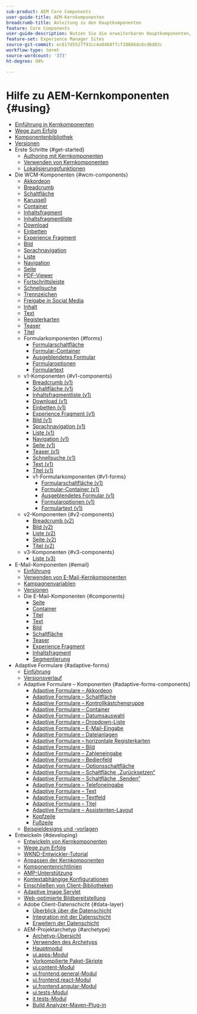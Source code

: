 ```yaml
---
sub-product: AEM Core Components
user-guide-title: AEM-Kernkomponenten
breadcrumb-title: Anleitung zu den Hauptkomponenten
feature: Core Components
user-guide-description: Nutzen Sie die erweiterbaren Hauptkomponenten, damit Autoren bzw. Autorinnen mühelos Inhalte erstellen können.
feature-set: Experience Manager Sites
source-git-commit: ec817d5527f93cc4a8468ffcf28886dc8cd6d03c
workflow-type: tm+mt
source-wordcount: '373'
ht-degree: 98%

---
```



# Hilfe zu AEM-Kernkomponenten {#using}

+ [Einführung in Kernkomponenten ](/help/introduction.md)
+ [Wege zum Erfolg](/help/developing/success.md)
+ [Komponentenbibliothek](https://adobe.com/go/aem_cmp_library_de)
+ [Versionen](/help/versions.md)
+ Erste Schritte {#get-started}
   + [Authoring mit Kernkomponenten](/help/get-started/authoring.md)
   + [Verwenden von Kernkomponenten](/help/get-started/using.md)
   + [Lokalisierungsfunktionen](/help/get-started/localization.md)
+ Die WCM-Komponenten {#wcm-components}
   + [Akkordeon](/help/components/accordion.md)
   + [Breadcrumb](/help/components/breadcrumb.md)
   + [Schaltfläche](/help/components/button.md)
   + [Karussell](/help/components/carousel.md)
   + [Container](/help/components/container.md)
   + [Inhaltsfragment](/help/components/content-fragment-component.md)
   + [Inhaltsfragmentliste](/help/components/content-fragment-list.md)
   + [Download](/help/components/download.md)
   + [Einbetten](/help/components/embed.md)
   + [Experience Fragment](/help/components/experience-fragment.md)
   + [Bild](/help/components/image.md)
   + [Sprachnavigation](/help/components/language-navigation.md)
   + [Liste](/help/components/list.md)
   + [Navigation](/help/components/navigation.md)
   + [Seite](/help/components/page.md)
   + [PDF-Viewer](/help/components/pdf-viewer.md)
   + [Fortschrittsleiste](/help/components/progress-bar.md)
   + [Schnellsuche](/help/components/quick-search.md)
   + [Trennzeichen](/help/components/separator.md)
   + [Freigabe in Social Media](/help/components/sharing.md)
   + [Inhalt](/help/components/tableofcontents.md)
   + [Text](/help/components/text.md)
   + [Registerkarten](/help/components/tabs.md)
   + [Teaser](/help/components/teaser.md)
   + [Titel](/help/components/title.md)
   + Formularkomponenten {#forms}
      + [Formularschaltfläche](/help/components/forms/form-button.md)
      + [Formular-Container](/help/components/forms/form-container.md)
      + [Ausgeblendetes Formular](/help/components/forms/form-hidden.md)
      + [Formularoptionen](/help/components/forms/form-options.md)
      + [Formulartext](/help/components/forms/form-text.md)
   + v1-Komponenten {#v1-components}
      + [Breadcrumb (v1)](/help/components/v1/breadcrumb-v1.md)
      + [Schaltfläche (v1)](/help/components/v1/button.md)
      + [Inhaltsfragmentliste (v1)](/help/components/v1/content-fragment-list.md)
      + [Download (v1)](/help/components/v1/download.md)
      + [Einbetten (v1)](/help/components/v1/embed.md)
      + [Experience Fragment (v1)](/help/components/v1/experience-fragment.md)
      + [Bild (v1)](/help/components/v1/image-v1.md)
      + [Sprachnavigation (v1)](/help/components/v1/language-navigation.md)
      + [Liste (v1)](/help/components/v1/list-v1.md)
      + [Navigation (v1)](/help/components/v1/navigation.md)
      + [Seite (v1)](/help/components/v1/page-v1.md)
      + [Teaser (v1)](/help/components/v1/teaser.md)
      + [Schnellsuche (v1)](/help/components/v1/quick-search.md)
      + [Text (v1)](/help/components/v1/text-v1.md)
      + [Titel (v1)](/help/components/v1/title-v1.md)
      + v1-Formularkomponenten {#v1-forms}
         + [Formularschaltfläche (v1)](/help/components/v1/form-button-v1.md)
         + [Formular-Container (v1)](/help/components/v1/form-container-v1.md)
         + [Ausgeblendetes Formular (v1)](/help/components/v1/form-hidden-v1.md)
         + [Formularoptionen (v1)](/help/components/v1/form-options-v1.md)
         + [Formulartext (v1)](/help/components/v1/form-text-v1.md)
   + v2-Komponenten {#v2-components}
      + [Breadcrumb (v2)](/help/components/v2/breadcrumb.md)
      + [Bild (v2)](/help/components/v2/image.md)
      + [Liste (v2)](/help/components/v2/list.md)
      + [Seite (v2)](/help/components/v2/page.md)
      + [Titel (v2)](/help/components/v2/title.md)
   + v3-Komponenten {#v3-components}
      + [Liste (v3)](/help/components/v3/list.md)
+ E-Mail-Komponenten {#email}
   + [Einführung](/help/email/introduction.md)
   + [Verwenden von E-Mail-Kernkomponenten](/help/email/using.md)
   + [Kampagnenvariablen](/help/email/campaign-variables.md)
   + [Versionen](/help/email/versions.md)
   + Die E-Mail-Komponenten {#components}
      + [Seite ](/help/email/components/page.md)
      + [Container](/help/email/components/container.md)
      + [Titel](/help/email/components/title.md)
      + [Text](/help/email/components/text.md)
      + [Bild](/help/email/components/image.md)
      + [Schaltfläche](/help/email/components/button.md)
      + [Teaser](/help/email/components/teaser.md)
      + [Experience Fragment](/help/email/components/experience-fragment.md)
      + [Inhaltsfragment](/help/email/components/content-fragment.md)
      + [Segmentierung](/help/email/components/segmentation.md)
+ Adaptive Formulare {#adaptive-forms}
   + [Einführung](/help/adaptive-forms/introduction.md)
   + [Versionsverlauf](/help/adaptive-forms/version.md)
   + Adaptive Formulare – Komponenten {#adaptive-forms-components}
      + [Adaptive Formulare – Akkordeon](/help/adaptive-forms/components/accordion.md)
      + [Adaptive Formulare – Schaltfläche](/help/adaptive-forms/components/button.md)
      + [Adaptive Formulare – Kontrollkästchengruppe](/help/adaptive-forms/components/checkbox-group.md)
      + [Adaptive Formulare – Container](/help/adaptive-forms/components/form-container.md)
      + [Adaptive Formulare – Datumsauswahl](/help/adaptive-forms/components/date-picker.md)
      + [Adaptive Formulare – Dropdown-Liste](/help/adaptive-forms/components/drop-down.md)
      + [Adaptive Formulare – E-Mail-Eingabe](/help/adaptive-forms/components/email-input.md)
      + [Adaptive Formulare – Dateianlagen](/help/adaptive-forms/components/file-attachment.md)
      + [Adaptive Formulare – horizontale Registerkarten](/help/adaptive-forms/components/horizontal-tabs.md)
      + [Adaptive Formulare – Bild](/help/adaptive-forms/components/image.md)
      + [Adaptive Formulare – Zahleneingabe](/help/adaptive-forms/components/number-input.md)
      + [Adaptive Formulare – Bedienfeld](/help/adaptive-forms/components/panel-container.md)
      + [Adaptive Formulare – Optionsschaltfläche](/help/adaptive-forms/components/radio-button.md)
      + [Adaptive Formulare – Schaltfläche „Zurücksetzen“](/help/adaptive-forms/components/reset-button.md)
      + [Adaptive Formulare – Schaltfläche „Senden“](/help/adaptive-forms/components/submit-button.md)
      + [Adaptive Formulare – Telefoneingabe](/help/adaptive-forms/components/telephone-input.md)
      + [Adaptive Formulare – Text](/help/adaptive-forms/components/text.md)
      + [Adaptive Formulare – Textfeld](/help/adaptive-forms/components/text-input.md)
      + [Adaptive Formulare – Titel](/help/adaptive-forms/components/title.md)
      + [Adaptive Formulare – Assistenten-Layout](/help/adaptive-forms/components/wizard.md)
      + [Kopfzeile](/help/adaptive-forms/components/header.md)
      + [Fußzeile](/help/adaptive-forms/components/footer.md)
   + [Beispieldesigns und -vorlagen](/help/adaptive-forms/sample-themes-templates-form-data-models-core-components.md)
+ Entwickeln {#developing}
   + [Entwickeln von Kernkomponenten](/help/developing/overview.md)
   + [Wege zum Erfolg](https://experienceleague.adobe.com/docs/experience-manager-core-components/using/success.html?lang=de)
   + [WKND-Entwickler-Tutorial](https://experienceleague.adobe.com/docs/experience-manager-learn/getting-started-wknd-tutorial-develop/overview.html?lang=de)
   + [Anpassen der Kernkomponenten](/help/developing/customizing.md)
   + [Komponentenrichtlinien](/help/developing/guidelines.md)
   + [AMP-Unterstützung](/help/developing/amp.md)
   + [Kontextabhängige Konfigurationen](/help/developing/context-aware-configs.md)
   + [Einschließen von Client-Bibliotheken](/help/developing/including-clientlibs.md)
   + [Adaptive Image Servlet](/help/developing/adaptive-image-servlet.md)
   + [Web-optimierte Bildbereitstellung](/help/developing/web-optimized-image-delivery.md)
   + Adobe Client-Datenschicht {#data-layer}
      + [Überblick über die Datenschicht](/help/developing/data-layer/overview.md)
      + [Integration mit der Datenschicht](/help/developing/data-layer/integrations.md)
      + [Erweitern der Datenschicht](/help/developing/data-layer/extending.md)
   + AEM-Projektarchetyp {#archetype}
      + [Archetyp-Übersicht](/help/developing/archetype/overview.md)
      + [Verwenden des Archetyps](/help/developing/archetype/using.md)
      + [Hauptmodul](/help/developing/archetype/core.md)
      + [ui.apps-Modul](/help/developing/archetype/uiapps.md)
      + [Vorkompilierte Paket-Skripte](/help/developing/archetype/precompiled-bundled-scripts.md)
      + [ui.content-Modul](/help/developing/archetype/uicontent.md)
      + [ui.frontend.general-Modul](/help/developing/archetype/uifrontend.md)
      + [ui.frontend.react-Modul](/help/developing/archetype/uifrontend-react.md)
      + [ui.frontend.angular-Modul](/help/developing/archetype/uifrontend-angular.md)
      + [ui.tests-Modul](/help/developing/archetype/uitests.md)
      + [it.tests-Modul](/help/developing/archetype/ittests.md)
      + [Build Analyzer-Maven-Plug-in](/help/developing/archetype/build-analyzer-maven-plugin.md)
